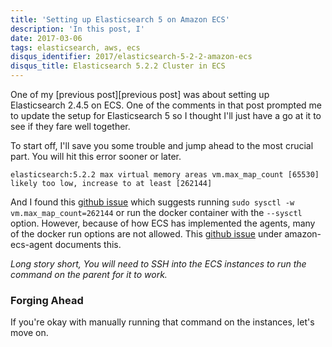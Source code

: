 ```yaml
---
title: 'Setting up Elasticsearch 5 on Amazon ECS'
description: 'In this post, I'
date: 2017-03-06
tags: elasticsearch, aws, ecs
disqus_identifier: 2017/elasticsearch-5-2-2-amazon-ecs
disqus_title: Elasticsearch 5.2.2 Cluster in ECS
---
```


One of my [previous post][previous post] was about setting up Elasticsearch 2.4.5 on ECS. One of the comments in
that post prompted me to update the setup for Elasticsearch 5 so I thought I'll just have a go at it to see
if they fare well together.

To start off, I'll save you some trouble and jump ahead to the most crucial part. You will hit this error sooner
or later.

```
elasticsearch:5.2.2 max virtual memory areas vm.max_map_count [65530] likely too low, increase to at least [262144]
```

And I found this [github issue][1] which suggests running `sudo sysctl -w vm.max_map_count=262144` or run the docker 
container with the `--sysctl` option. However, because of how ECS has implemented the agents, many of the docker 
run options are not allowed. This [github issue][2] under amazon-ecs-agent documents this. 

*Long story short, You will need to SSH into the ECS instances to run the command on the parent for it to work.*

### Forging Ahead

If you're okay with manually running that command on the instances, let's move on.

[1]: https://github.com/docker-library/elasticsearch/issues/111
[2]: https://github.com/aws/amazon-ecs-agent/issues/502
